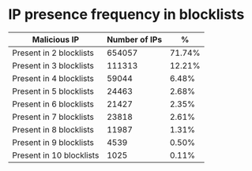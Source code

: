 # IP presence frequency in blocklists
| Malicious IP | Number of IPs | % |
|----|----|----|
| Present in 2 blocklists | 654057 | 71.74% |
| Present in 3 blocklists | 111313 | 12.21% |
| Present in 4 blocklists | 59044 | 6.48% |
| Present in 5 blocklists | 24463 | 2.68% |
| Present in 6 blocklists | 21427 | 2.35% |
| Present in 7 blocklists | 23818 | 2.61% |
| Present in 8 blocklists | 11987 | 1.31% |
| Present in 9 blocklists | 4539 | 0.50% |
| Present in 10 blocklists | 1025 | 0.11% |
